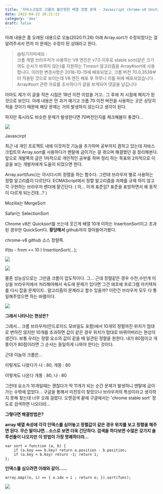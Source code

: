 ```yaml
---
title: '자바스크립트 크롬의 불안정한 배열 정렬 문제 - Javascript chrome-v8 Unstable sorting problem'
date: 2022-04-22 16:21:13
category: 'dev'
draft: false
---
```


아래 내용은 좀 오래된 내용으로 오늘(2020.11.26) 아래 Array.sort가 수정되었다는 걸 알려주셔서 먼저 이 문제는 수정이 된 상태라고 한다. 

> @팅기지마세요 :   
> 크롬 계열 브라우저가 사용하는 V8 엔진은 v7.0 이후로 stable sort(같은 크기여도 순서가 바뀌지 않는)를 지원하는 Timsort 알고리즘을 Array#sort에 사용합니다. 이러한 변경사항은 2018-10-15에 배포되었고, 크롬 버전 70.0.3538부터 적용된 것으로 보이는데 V8 엔진 배포 후 하루나 이틀 뒤에 배포되었습니다. Array#sort 관련 자료를 조사하다가 글을 보게되어 댓글을 남깁니다  
>   

아마도 제가 이 글을 적은 시점은 18년 이전 이었을 거고.. 그 후에 저 시점에 패치가 된 것으로 보인다. 아래 내용은 먼 과거 얘기고 크롬 70 이전 버전을 사용하는 곳은 상당히 적을 것이기 때문에 해당 문제는 거의 발생하지 않는다고 생각이 된다. 

하지만 혹시라도 비슷한 문제가 발생한다면 70버전인지를 체크해봄이 좋겠다...

![](https://blog.kakaocdn.net/dn/cDFmsQ/btqw6npQ5wc/82WDrK9wU5c3jrsJID9ot0/img.png)

Javascirpt

최근 내 개인 프로젝트 내에 이것저것 기능을 추가하며 공부까지 겸하고 있는데 자바스크립트의 Array.sort를 사용하다가 멘탈에 금이가는 걸 겪으며 해결했던 걸 정리해본다. 앞으로 개발쪽의 글은 1차적으로 개인적인 공부를 하며 정리 하는 목표와 2차적으로 이글을 보는 개발자에게 도움이 되었으면 한다.

Array.sort(func)는 아시다시피 정렬을 하는 함수다. 그런데 브라우저 별로 사용하는 정렬 알고리즘이 다르단다. ECMAScript에서 정렬 알고리즘을 자체를 규제 하지 않고 각 구현하는 브라우저 벤더에 맡긴단다. ( 이... 이게 표준임? 표준을 표방하면서 왜 동작이 다르게 되는건데...? )

Mozilla는 MergeSort

Safari는 SelectionSort

Chrome v8은 Quicksort를 쓰는데 웃긴게 배열 10개 이하는 InsertionSort이고 초과된 경우만 QuickSort다. **황당해서** github까지 찾아들어가봤다.

chrome-v8 github 소스 정렬쪽.

if(to - from <= 10 ) InsertionSort(...);

![](https://blog.kakaocdn.net/dn/cgikmE/btqw7v8Lu8G/KxnmKqOGhINm33HpbrmasK/img.png)

![](https://blog.kakaocdn.net/dn/boqKEU/btqw57Ombom/OKlXzkXQ4Tf1dnWuQB9351/img.png)

물론 성능상으로는 그만큼 크롬이 압도적이다. 그... 근데 정렬같은 경우 수천,수만개 이상을 브라우저에서 처리해야해서 속도에 문제가 있다면 그건 애초에 프로그램 아키텍처를 다시 잡을 문제이지.. 알고리즘의 문제라고 할수 있을까? 이런건 브라우저 모두 다 통일해주었으면 하는 바램이다.

![](https://k.kakaocdn.net/dn/bq3ZU3/btqw7wmiO9r/7VHBzboWD6UeXL5mDOzSI0/img.gif)

**그래서 나타나는 현상은?**

그래서... 크롬 브라우저(안드로이드 모바일도 포함)에서 10개의 정렬까진 위치가 맘대로 변하진 않지만 10개를 초과하면 값이 같은 경우 위치가 맘대로 바뀌어버리는 현상이 생긴다. 보통 우리는 정렬 요소의 값이 같을 때 일관된 정렬을 원한다. 내가 80점이고 개똥이가 80점이라면 그 순서는 동일하게 나와야 한다는 것이다.

근데 이놈의 크롬은...

이렇게도 나왔다가 나 : 80, 개똥 : 80

이렇게도 나온다 개똥 : 80, 나 : 80

그런데 요소가 10개일때는 괜찮다가 딱 11개가 되는 순간 문제가 발생하니 맨탈에 금이 가는 수밖에 없었다... 구글을 통해서 미친듯이 찾았으나 브라우저의 특성이라고 생각하지 못해 찾는데 너무 오래 걸렸다. 오랜검색 끝에 구글에서는 'chrome stable sort' 정도로 검색하면 나오더라...

**그렇다면 해결방법은?**

**array 배열 속성에 각각 인덱스를 심어놓고 정렬값이 같은 경우 위치를 보고 정렬을 해주면 된다. 무슨 말이냐면...소스로 보면 더욱 간단하다. 검색을 하다보면 수많은 갖가지 솔루션들이 나오지만 이 방법이 가장 명쾌하더라...**

    var sort = function (a, b) { 
    	if (a.key === b.key) return a.position - b.position; 
        if (a.key < b.key) return -1; return 1; 
    };

**인덱스를 심으려면 아래와 같이......**

    array.map((o, i) => { o.idx = i ; return o; }).sort(func);

![](https://blog.kakaocdn.net/dn/drLFlG/btqw7cuPCEe/zTR94cLkXYYzGAZdrsVKT1/img.png)
